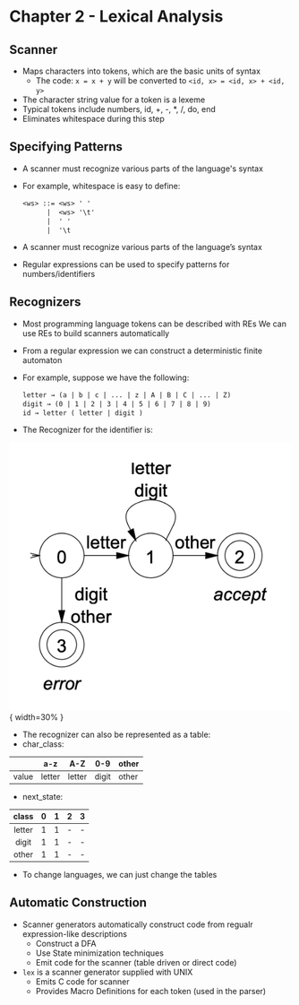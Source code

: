 # Chapter 2 - Lexical Analysis

## Scanner


* Maps characters into tokens, which are the basic units of syntax
    * The code: `x = x + y` will be converted to `<id, x> = <id, x> + <id, y>`
* The character string value for a token is a lexeme
* Typical tokens include numbers, id, +, -, *, /, do, end
* Eliminates whitespace during this step

## Specifying Patterns

* A scanner must recognize various parts of the language's syntax
* For example, whitespace is easy to define:

    ```grammar
    <ws> ::= <ws> ' '
          |  <ws> '\t'
          |  ' '
          |  '\t
    ```
* A scanner must recognize various parts of the language’s syntax
* Regular expressions can be used to specify patterns for numbers/identifiers

## Recognizers

* Most programming language tokens can be described with REs We can use REs to
    build scanners automatically
* From a regular expression we can construct a deterministic finite automaton
* For example, suppose we have the following:

    ```grammar
    letter → (a | b | c | ... | z | A | B | C | ... | Z)
    digit → (0 | 1 | 2 | 3 | 4 | 5 | 6 | 7 | 8 | 9)
    id → letter ( letter | digit )
    ```

* The Recognizer for the identifier is:

![Identifier DFA](images/digit_pattern_recognizer.png){ width=30% }

* The recognizer can also be represented as a table:
* char_class:

|       | a-z    | A-Z    | 0-9   | other|
|:-----:|:------:|:------:|:-----:|:-----
| value | letter | letter | digit | other

* next_state:

| class  | 0 | 1 | 2 | 3 |
|:------:|:-:|:-:|:-:|:-:|
| letter | 1 | 1 | - | - |
| digit  | 1 | 1 | - | - |
| other  | 1 | 1 | - | - |

* To change languages, we can just change the tables

## Automatic Construction

* Scanner generators automatically construct code from regualr expression-like
    descriptions
    * Construct a DFA
    * Use State minimization techniques
    * Emit code for the scanner (table driven or direct code)
* `lex` is a scanner generator supplied with UNIX
    * Emits C code for scanner
    * Provides Macro Definitions for each token (used in the parser)

